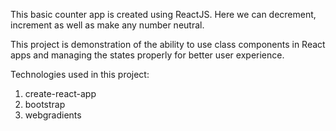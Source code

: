 This basic counter app is created using ReactJS. Here we can decrement, increment as well as make any number neutral.

This project is demonstration of the ability to use class components in React apps and managing the states properly for better user experience.

Technologies used in this project:

1. create-react-app
2. bootstrap
3. webgradients
